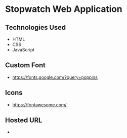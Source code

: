 # Stopwatch Web Application

## Technologies Used
- HTML
- CSS
- JavaScript 

## Custom Font 
- https://fonts.google.com/?query=poppins

## Icons
- https://fontawesome.com/

## Hosted URL
- 